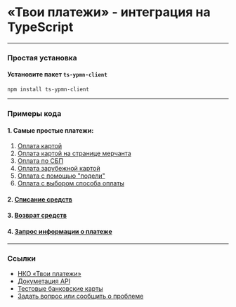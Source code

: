 # «Твои платежи» - интеграция на TypeScript
---
### Простая установка

#### Установите пакет `ts-ypmn-client`
```shell
npm install ts-ypmn-client
```
---
### Примеры кода


#### 1. Самые простые платежи:
1. [Оплата картой](lib/examples/authorize/CardAuthorizeOrderExample.ts)
2. [Оплата картой на странице мерчанта](lib/examples/authorize/CardAuthorizeOrderMerchantPageExample.ts)
3. [Оплата по СБП](lib/examples/authorize/FasterPaymentsAuthorizeOrderExample.ts)
4. [Оплата зарубежной картой](lib/examples/authorize/SOMAuthorizeOrderExample.ts)
5. [Оплата с помощью "подели"](lib/examples/authorize/PodeliAuthorizeOrderExample.ts)
6. [Оплата с выбором способа оплаты](lib/examples/authorize/ChooseAuthorizeOrderExample.ts)


#### 2. [Списание средств](lib/examples/CaptureOrderExample.ts)
#### 3. [Возврат средств](lib/examples/RefundOrderExample.ts)
#### 4. [Запрос информации о платеже](lib/examples/GetOrderStatusExample.ts)

---
### Ссылки
- [НКО «Твои платежи»](https://YPMN.ru/)
- [Докуметация API](https://ypmn.ru/ru/documentation/)
- [Тестовые банковские карты](https://ypmn.ru/ru/documentation/#tag/testing)
- [Задать вопрос или сообщить о проблеме](https://github.com/yourpayments/go-api-client/issues/new)
